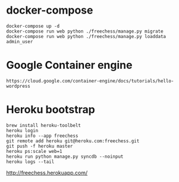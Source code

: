 # docker-compose

    docker-compose up -d
    docker-compose run web python ./freechess/manage.py migrate
    docker-compose run web python ./freechess/manage.py loaddata admin_user

# Google Container engine

    https://cloud.google.com/container-engine/docs/tutorials/hello-wordpress

# Heroku bootstrap

    brew install heroku-toolbelt
    heroku login
    heroku info --app freechess
    git remote add heroku git@heroku.com:freechess.git
    git push -f heroku master
    heroku ps:scale web=1
    heroku run python manage.py syncdb --noinput
    heroku logs --tail

http://freechess.herokuapp.com/
